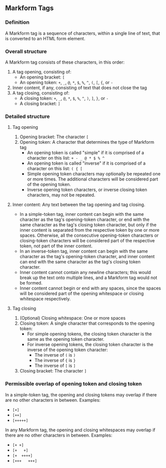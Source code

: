 ## Markform Tags

### Definition

A Markform tag is a sequence of characters, within a single line of text, that is converted to an HTML form element.

### Overall structure

A Markform tag consists of these characters, in this order:

1. A tag opening, consisting of:
    - An opening bracket: `[`
    - An opening token: `+`, `_`, `@`, `*`, `$`, `%`, `^`, `(`, `[`, `{`, or `-`
2. Inner content, if any, consisting of text that does not close the tag
3. A tag closing, consisting of:
    - A closing token: `+`, `_`, `@`, `*`, `$`, `%`, `^`, `)`, `]`, `}`, or `-`
    - A closing bracket: `]`

### Detailed structure

1. Tag opening
    1. Opening bracket: The character `[`
    2. Opening token: A character that determines the type of Markform tag
        - An opening token is called "simple" if it is comprised of a character on this list: `+ - _ @ * $ % ^`
        - An opening token is called "inverse" if it is comprised of a character on this list: `( { [`
        - Simple opening token characters may optionally be repeated one or more times. The additional characters will be considered part of the opening token.
        - Inverse opening token characters, or inverse closing token characters, may not be repeated.

2. Inner content: Any text between the tag opening and tag closing.
    - In a simple-token tag, inner content can begin with the same character as the tag's opening-token character, or end with the same character as the tag's closing token character, but only if the inner content is separated from the respective token by one or more spaces. Otherwise, all the consecutive opening-token characters or closing-token characters will be considered part of the respective token, not part of the inner content.
    - In an inverse-token tag, inner content can begin with the same character as the tag's opening-token character, and inner content can end with the same character as the tag's closing token character.
    - Inner content cannot contain any newline characters; this would break up the text onto multiple lines, and a Markform tag would not be formed.
    - Inner content cannot begin or end with any spaces, since the spaces will be considered part of the opening whitespace or closing whitespace respectively.

3. Tag closing
    1. (Optional) Closing whitespace: One or more spaces
    2. Closing token: A single character that corresponds to the opening token:
        - For simple opening tokens, the closing token character is the same as the opening token character.
        - For inverse opening tokens, the closing token character is the inverse of the opening token character:
            - The inverse of `(` is `)`
            - The inverse of `{` is `}`
            - The inverse of `[` is `]`
    3. Closing bracket: The character `]`

### Permissible overlap of opening token and closing token

In a simple-token tag, the opening and closing tokens may overlap if there are no other characters in between. Examples:
- `[+]`
- `[++]`
- `[+++++]`

In any Markform tag, the opening and closing whitespaces may overlap if there are no other characters in between. Examples:
- `[+ +]`
- `[+   +]`
- `[+  ++++]`
- `[+++   +++]`
